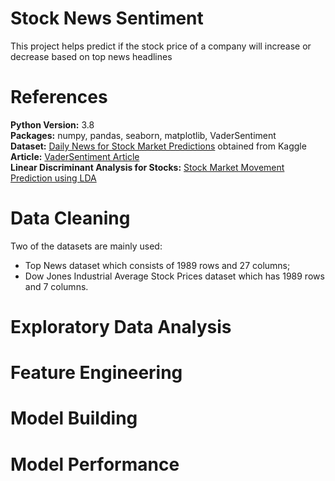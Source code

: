 # Stock News Sentiment
This project helps predict if the stock price of a company will increase or decrease based on top news headlines

# References

**Python Version:** 3.8</br>
**Packages:** numpy, pandas, seaborn, matplotlib, VaderSentiment</br>
**Dataset:** [Daily News for Stock Market Predictions](https://www.kaggle.com/aaron7sun/stocknews) obtained from Kaggle </br>
**Article:** [VaderSentiment Article](https://towardsdatascience.com/sentimental-analysis-using-vader-a3415fef7664)</br>
**Linear Discriminant Analysis for Stocks:** [Stock Market Movement Prediction using LDA](https://ieeexplore.ieee.org/document/8441038)</br>


# Data Cleaning

Two of the datasets are mainly used: </br>
- Top News dataset which consists of 1989 rows and 27 columns;
- Dow Jones Industrial Average Stock Prices dataset which has 1989 rows and 7 columns.





# Exploratory Data Analysis


# Feature Engineering




# Model Building


# Model Performance


